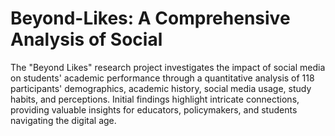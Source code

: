 # Beyond-Likes: A Comprehensive Analysis of Social 
The "Beyond Likes" research project investigates the impact of social media on students' academic performance through a quantitative analysis of 118 participants' demographics, academic history, social media usage, study habits, and perceptions. Initial findings highlight intricate connections, providing valuable insights for educators, policymakers, and students navigating the digital age.
